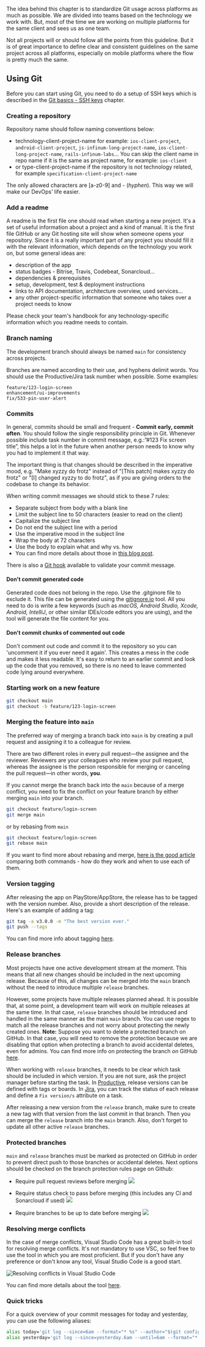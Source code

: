 The idea behind this chapter is to standardize Git usage across platforms as much as possible. We are divided into teams based on the technology we work with. But, most of the time we are working on multiple platforms for the same client and sees us as one team.

Not all projects will or should follow all the points from this guideline. But it is of great importance to define clear and consistent guidelines on the same project across all platforms, especially on mobile platforms where the flow is pretty much the same. 

## Using Git

Before you can start using Git, you need to do a setup of SSH keys which is described in the [Git basics - SSH keys](/books/devproc/git/git-basics-and-source-code-versioning#ssh-keys) chapter.

### Creating a repository

Repository name should follow naming conventions below:

* technology-client-project-name for example: `ios-client-project`, `android-client-project`, `js-infinum-long-project-name`, `ios-client-long-project-name`, `rails-infinum-labs`... You can skip the client name in repo name if it is the same as project name, for example: `ios-client`
* or type-client-project-name if the repository is not technology related, for example `specification-client-project-name`

The only allowed characters are [a-z0-9] and - (*hyphen*). This way we will make our DevOps’ life easier.

### Add a readme

A readme is the first file one should read when starting a new project. It's a set of useful information about a project and a kind of manual. It is the first file GitHub or any Git hosting site will show when someone opens your repository. Since it is a really important part of any project you should fill it with the relevant information, which depends on the technology you work on, but some general ideas are:

* description of the app
* status badges - Bitrise, Travis, Codebeat, Sonarcloud...
* dependencies & prerequisites
* setup, development, test & deployment instructions
* links to API documentation, architecture overview, used services...
* any other project-specific information that someone who takes over a project needs to know

Please check your team's handbook for any technology-specific information which you readme needs to contain.

### Branch naming

The development branch should always be named `main` for consistency across projects.  

Branches are named according to their use, and hyphens delimit words. You should use the Productive/Jira task number when possible. Some examples:

    feature/123-login-screen
    enhancement/ui-improvements
    fix/533-pin-user-alert

### Commits

In general, commits should be small and frequent - **Commit early, commit often**. You should follow the single responsibility principle in Git. Whenever possible include task number in commit message, e.g.:”#123 Fix screen title”, this helps a lot in the future when another person needs to know why you had to implement it that way.

The important thing is that changes should be described in the imperative mood, e.g. "Make xyzzy do frotz" instead of "[This patch] makes xyzzy do frotz" or "[I] changed xyzzy to do frotz", as if you are giving orders to the codebase to change its behavior.

When writing commit messages we should stick to these 7 rules:

* Separate subject from body with a blank line
* Limit the subject line to 50 characters (easier to read on the client)
* Capitalize the subject line
* Do not end the subject line with a period
* Use the imperative mood in the subject line
* Wrap the body at 72 characters
* Use the body to explain what and why vs. how
* You can find more details about those in [this blog post](https://chris.beams.io/posts/git-commit/).

There is also a [Git hook](https://github.com/m1foley/fit-commit) available to validate your commit message.

#### Don't commit generated code

Generated code does not belong in the repo. Use the .gitginore file to exclude it. This file can be generated using the [gitignore.io](https://www.gitignore.io/) tool. All you need to do is write a few keywords (such as *macOS, Android Studio, Xcode, Android, IntelliJ*, or other similar IDEs/code editors you are using), and the tool will generate the file content for you.

#### Don't commit chunks of commented out code

Don't comment out code and commit it to the repository so you can 'uncomment it if you ever need it again'. This creates a mess in the code and makes it less readable. It's easy to return to an earlier commit and look up the code that you removed, so there is no need to leave commented code lying around everywhere.

### Starting work on a new feature

```bash
git checkout main
git checkout -b feature/123-login-screen
```

### Merging the feature into `main`

The preferred way of merging a branch back into `main` is by creating a pull request and assigning it to a colleague for review.

There are two different roles in every pull request—the assignee and the reviewer. Reviewers are your colleagues who review your pull request, whereas the assignee is the person responsible for merging or canceling the pull request—in other words, **you**.

If you cannot merge the branch back into the `main` because of a merge conflict, you need to fix the conflict on your feature branch by either merging `main` into your branch.

```bash
git checkout feature/login-screen
git merge main
```

or by rebasing from `main`

```bash
git checkout feature/login-screen
git rebase main
```

If you want to find more about rebasing and merge, [here is the good article](https://www.atlassian.com/git/tutorials/merging-vs-rebasing) comparing both commands - how do they work and when to use each of them.

### Version tagging

After releasing the app on PlayStore/AppStore, the release has to be tagged with the version number. Also, provide a short description of the release. Here's an example of adding a tag:

```bash
git tag -a v3.0.0 -m "The best version ever."
git push --tags
```

You can find more info about tagging [here](https://git-scm.com/book/en/v2/Git-Basics-Tagging).

### Release branches

Most projects have one active development stream at the moment. This means that all new changes should be included in the next upcoming release. Because of this, all changes can be merged into the `main` branch without the need to introduce multiple `release` branches.

However, some projects have multiple releases planned ahead. It is possible that, at some point, a development team will work on multiple releases at the same time. In that case, `release` branches should be introduced and handled in the same manner as the main `main` branch. You can use regex to match all the release branches and not worry about protecting the newly created ones. **Note:** Suppose you want to delete a protected branch on GitHub. In that case, you will need to remove the protection because we are disabling that option when protecting a branch to avoid accidental deletes, even for admins. You can find more info on protecting the branch on GitHub [here](https://docs.github.com/en/free-pro-team@latest/github/administering-a-repository/configuring-protected-branches).

When working with `release` branches, it needs to be clear which task should be included in which version. If you are not sure, ask the project manager before starting the task. In [Productive](https://app.productive.io/), release versions can be defined with tags or boards. In [Jira](https://www.atlassian.com/software/jira), you can track the status of each release and define a `Fix version/s` attribute on a task.

After releasing a new version from the `release` branch, make sure to create a new tag with that version from the last commit in that branch. Then you can merge the `release` branch into the `main` branch. Also, don't forget to update all other active `release` branches.

### Protected branches

`main` and `release` branches must be marked as protected on GitHub in order to prevent direct push to those branches or accidental deletes. Next options should be checked on the branch protection rules page on Github:

* Require pull request reviews before merging 
![](/img/using_git/protected_branch_1.png)

* Require status check to pass before merging (this includes any CI and Sonarcloud if used)
![](/img/using_git/protected_branch_2.png)

* Require branches to be up to date before merging
![](/img/using_git/protected_branch_3.png)

### Resolving merge conflicts

In the case of merge conflicts, Visual Studio Code has a great built-in tool for resolving merge conflicts. It's not mandatory to use VSC, so feel free to use the tool in which you are most proficient. But if you don't have any preference or don't know any tool, Visual Studio Code is a good start.

![Resolving conflicts in Visual Studio Code](/img/using_git/visual-studio-code-merge-conflict.png)

You can find more details about the tool [here](https://code.visualstudio.com/Docs/editor/versioncontrol).

### Quick tricks

For a quick overview of your commit messages for today and yesterday, you can use the following aliases:

```bash
alias today='git log --since=6am --format="* %s" --author="$(git config user.email)" --reverse -- | pbcopy'
alias yesterday='git log --since=yesterday.6am --until=6am --format="* %s" --author="$(git config user.email)" --reverse -- | pbcopy'
```
